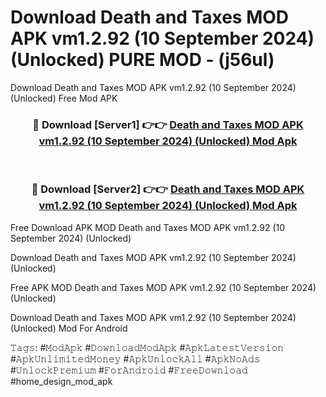 # Download Death and Taxes MOD APK vm1.2.92 (10 September 2024) (Unlocked) PURE MOD - (j56ul)
Download Death and Taxes MOD APK vm1.2.92 (10 September 2024) (Unlocked) Free Mod APK

<div align="center">
<h3>🔴 Download [Server1] 👉👉 <a href="https://apk-comot.site?title=Death_and_Taxes_MOD_APK_vm1.2.92_(10_September_2024)_(Unlocked)">Death and Taxes MOD APK vm1.2.92 (10 September 2024) (Unlocked) Mod Apk</a></h3><br>

<h3>🔴 Download [Server2] 👉👉 <a href="https://apk-comot.site?title=Death_and_Taxes_MOD_APK_vm1.2.92_(10_September_2024)_(Unlocked)">Death and Taxes MOD APK vm1.2.92 (10 September 2024) (Unlocked) Mod Apk</a></h3>
</div>


Free Download APK MOD Death and Taxes MOD APK vm1.2.92 (10 September 2024) (Unlocked)

Download Death and Taxes MOD APK vm1.2.92 (10 September 2024) (Unlocked) 

Free APK MOD Death and Taxes MOD APK vm1.2.92 (10 September 2024) (Unlocked) 

Download Death and Taxes MOD APK vm1.2.92 (10 September 2024) (Unlocked) Mod For Android

𝚃𝚊𝚐𝚜: #𝙼𝚘𝚍𝙰𝚙𝚔 #𝙳𝚘𝚠𝚗𝚕𝚘𝚊𝚍𝙼𝚘𝚍𝙰𝚙𝚔 #𝙰𝚙𝚔𝙻𝚊𝚝𝚎𝚜𝚝𝚅𝚎𝚛𝚜𝚒𝚘𝚗 #𝙰𝚙𝚔𝚄𝚗𝚕𝚒𝚖𝚒𝚝𝚎𝚍𝙼𝚘𝚗𝚎𝚢 #𝙰𝚙𝚔𝚄𝚗𝚕𝚘𝚌𝚔𝙰𝚕𝚕 #𝙰𝚙𝚔𝙽𝚘𝙰𝚍𝚜 #𝚄𝚗𝚕𝚘𝚌𝚔𝙿𝚛𝚎𝚖𝚒𝚞𝚖 #𝙵𝚘𝚛𝙰𝚗𝚍𝚛𝚘𝚒𝚍 #𝙵𝚛𝚎𝚎𝙳𝚘𝚠𝚗𝚕𝚘𝚊𝚍 #home_design_mod_apk